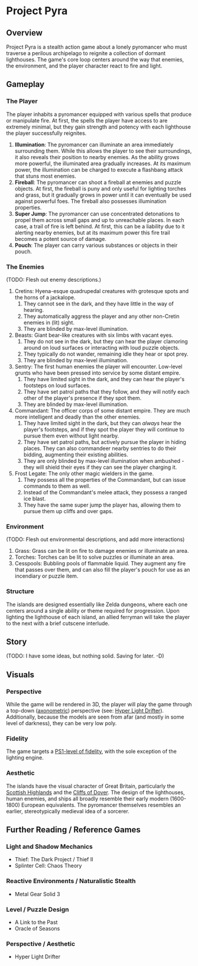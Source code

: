 # Project Pyra

## Overview
Project Pyra is a stealth action game about a lonely pyromancer who must traverse a perilous archipelago to reignite a collection of dormant lighthouses. The game's core loop centers around the way that enemies, the environment, and the player character react to fire and light.

## Gameplay

### The Player
The player inhabits a pyromancer equipped with various spells that produce or manipulate fire. At first, the spells the player have access to are extremely minimal, but they gain strength and potency with each lighthouse the player successfully reignites.
1. **Illumination**: The pyromancer can illuminate an area immediately surrounding them. While this allows the player to see their surroundings, it also reveals their position to nearby enemies. As the ability grows more powerful, the illuminated area gradually increases. At its maximum power, the illumination can be charged to execute a flashbang attack that stuns most enemies.
2. **Fireball**: The pyromancer can shoot a fireball at enemies and puzzle objects. At first, the fireball is puny and only useful for lighting torches and grass, but it gradually grows in power until it can eventually be used against powerful foes. The fireball also possesses illumination properties.
3. **Super Jump**: The pyromancer can use concentrated detonations to propel them across small gaps and up to unreachable places. In each case, a trail of fire is left behind. At first, this can be a liability due to it alerting nearby enemies, but at its maximum power this fire trail becomes a potent source of damage.
4. **Pouch**: The player can carry various substances or objects in their pouch.

### The Enemies
(TODO: Flesh out enemy descriptions.)
1. Cretins: Hyena-esque quadrupedal creatures with grotesque spots and the horns of a jackalope.
   1. They cannot see in the dark, and they have little in the way of hearing.
   2. They automatically aggress the player and any other non-Cretin enemies in (lit) sight.
   3. They are blinded by max-level illumination.
2. Beasts: Giant bear-like creatures with six limbs with vacant eyes.
   1. They do not see in the dark, but they can hear the player clamoring around on loud surfaces or interacting with loud puzzle objects.
   2. They typically do not wander, remaining idle they hear or spot prey.
   3. They are blinded by max-level illumination.
3. Sentry: The first human enemies the player will encounter. Low-level grunts who have been pressed into service by some distant empire.
   1. They have limited sight in the dark, and they can hear the player's footsteps on loud surfaces.
   2. They have set patrol paths that they follow, and they will notify each other of the player's presence if they spot them.
   3. They are blinded by max-level illumination.
4. Commandant: The officer corps of some distant empire. They are much more intelligent and deadly than the other enemies.
   1. They have limited sight in the dark, but they can *always* hear the player's footsteps, and if they spot the player they will continue to pursue them even without light nearby.
   2. They have set patrol paths, but actively pursue the player in hiding places. They can also commandeer nearby sentries to do their bidding, augmenting their existing abilities.
   3. They are only blinded by max-level illumination when ambushed - they will shield their eyes if they can see the player charging it.
5. Frost Legate: The only other magic wielders in the game.
   1. They possess all the properties of the Commandant, but can issue commands to them as well.
   2. Instead of the Commandant's melee attack, they possess a ranged ice blast.
   3. They have the same super jump the player has, allowing them to pursue them up cliffs and over gaps.

### Environment
(TODO: Flesh out environmental descriptions, and add more interactions)
1. Grass: Grass can be lit on fire to damage enemies or illuminate an area.
2. Torches: Torches can be lit to solve puzzles or illuminate an area.
3. Cesspools: Bubbling pools of flammable liquid. They augment any fire that passes over them, and can also fill the player's pouch for use as an incendiary or puzzle item.

### Structure
The islands are designed essentially like Zelda dungeons, where each one centers around a single ability or theme required for progression. Upon lighting the lighthouse of each island, an allied ferryman will take the player to the next with a brief cutscene interlude.

## Story
(TODO: I have some ideas, but nothing solid. Saving for later. -D)

## Visuals

### Perspective
While the game will be rendered in 3D, the player will play the game through a top-down ([axonometric](https://www.compuphase.com/axometr.htm)) perspective (see: [Hyper Light Drifter](https://www.youtube.com/watch?v=PLPSRUb2ALs)). Additionally, because the models are seen from afar (and mostly in some level of darkness), they can be very low poly.

### Fidelity
The game targets a [PS1-level of fidelity](https://www.patreon.com/posts/overview-of-49375996), with the sole exception of the lighting engine.

### Aesthetic
The islands have the visual character of Great Britain, particularly the [Scottish Highlands](https://en.wikipedia.org/wiki/Scottish_Highlands) and the [Cliffs of Dover](https://en.wikipedia.org/wiki/White_Cliffs_of_Dover). The design of the lighthouses, human enemies, and ships all broadly resemble their early modern (1600-1800) European equivalents. The pyromancer themselves resembles an earlier, stereotypically medieval idea of a sorcerer.

## Further Reading / Reference Games

### Light and Shadow Mechanics
- Thief: The Dark Project / Thief II
- Splinter Cell: Chaos Theory

### Reactive Environments / Naturalistic Stealth
- Metal Gear Solid 3

### Level / Puzzle Design
- A Link to the Past
- Oracle of Seasons

### Perspective / Aesthetic
- Hyper Light Drifter
